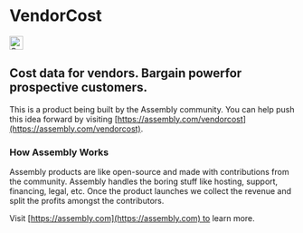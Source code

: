 # VendorCost

<a href="https://assembly.com/vendorcost/bounties?utm_campaign=assemblage&utm_source=vendorcost&utm_medium=repo_badge"><img src="https://asm-badger.herokuapp.com/vendorcost/badges/tasks.svg" height="24px" alt="Open Tasks" /></a>

## Cost data for vendors.  Bargain powerfor prospective customers.

This is a product being built by the Assembly community. You can help push this idea forward by visiting [https://assembly.com/vendorcost](https://assembly.com/vendorcost).

### How Assembly Works

Assembly products are like open-source and made with contributions from the community. Assembly handles the boring stuff like hosting, support, financing, legal, etc. Once the product launches we collect the revenue and split the profits amongst the contributors.

Visit [https://assembly.com](https://assembly.com) to learn more.
